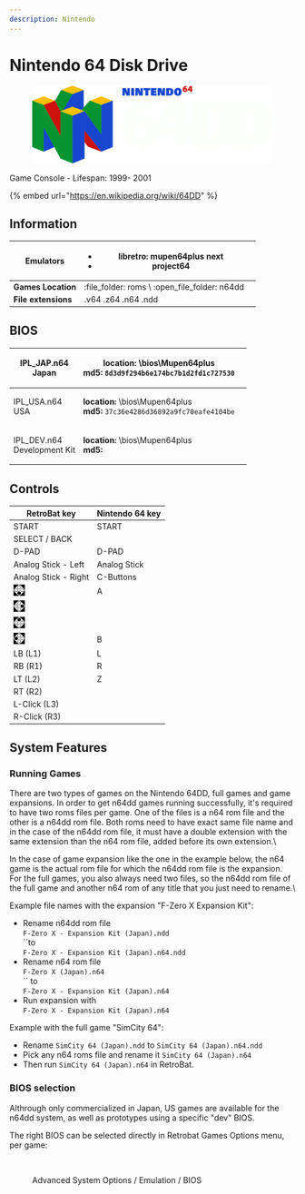 ```yaml
---
description: Nintendo
---
```


# Nintendo 64 Disk Drive



<figure><img src="https://raw.githubusercontent.com/fabricecaruso/es-theme-carbon/master/art/logos/n64dd.svg" alt=""><figcaption></figcaption></figure>

Game Console - Lifespan: 1999- 2001

{% embed url="https://en.wikipedia.org/wiki/64DD" %}

## Information

| **Emulators**       | <ul><li>libretro: mupen64plus next</li><li>project64</li></ul> |   |
| ------------------- | -------------------------------------------------------------- | - |
| **Games Location**  | :file\_folder: roms \ :open\_file\_folder: n64dd               |   |
| **File extensions** | .v64 .z64 .n64 .ndd                                            |   |

## BIOS

| <p>IPL_JAP.n64<br>Japan</p>           | <p><strong>location:</strong> \bios\Mupen64plus<br><strong>md5:</strong> <code>8d3d9f294b6e174bc7b1d2fd1c727530</code></p> |   |
| ------------------------------------- | -------------------------------------------------------------------------------------------------------------------------- | - |
| <p>IPL_USA.n64<br>USA</p>             | <p><strong>location:</strong> \bios\Mupen64plus<br><strong>md5:</strong> <code>37c36e4286d36892a9fc70eafe4104be</code></p> |   |
| <p>IPL_DEV.n64<br>Development Kit</p> | <p><strong>location:</strong> \bios\Mupen64plus<br><strong>md5:</strong> </p>                                              |   |

## Controls

| RetroBat key                                                                    | Nintendo 64 key |
| ------------------------------------------------------------------------------- | --------------- |
| START                                                                           | START           |
| SELECT / BACK                                                                   |                 |
| D-PAD                                                                           | D-PAD           |
| Analog Stick - Left                                                             | Analog Stick    |
| Analog Stick - Right                                                            | C-Buttons       |
| ![A](<../../.gitbook/assets/image (1) (2).png>)                                 | A               |
| ![B](<../../.gitbook/assets/image (4) (1).png>)                                 |                 |
| <img src="../../.gitbook/assets/image (3) (1).png" alt="" data-size="original"> |                 |
| <img src="../../.gitbook/assets/image (2) (1) (1).png" alt="" data-size="line"> | B               |
| LB (L1)                                                                         | L               |
| RB (R1)                                                                         | R               |
| LT (L2)                                                                         | Z               |
| RT (R2)                                                                         |                 |
| L-Click (L3)                                                                    |                 |
| R-Click (R3)                                                                    |                 |

## System Features

### Running Games

There are two types of games on the Nintendo 64DD, full games and game expansions. In order to get n64dd games running successfully, it's required to have two roms files per game. One of the files is a n64 rom file and the other is a n64dd rom file. Both roms need to have exact same file name and in the case of the n64dd rom file, it must have a double extension with the same extension than the n64 rom file, added before its own extension.\


In the case of game expansion like the one in the example below, the n64 game is the actual rom file for which the n64dd rom file is the expansion. For the full games, you also always need two files, so the n64dd rom file of the full game and another n64 rom of any title that you just need to rename.\


Example file names with the expansion "F-Zero X Expansion Kit":

* Rename n64dd rom file\
  `F-Zero X - Expansion Kit (Japan).ndd`\
  ``to\
  `F-Zero X - Expansion Kit (Japan).n64.ndd`
* Rename n64 rom file\
  `F-Zero X (Japan).n64`\
  `` to \
  `F-Zero X - Expansion Kit (Japan).n64`
* Run expansion with\
  `F-Zero X - Expansion Kit (Japan).n64`

Example with the full game "SimCity 64":

* Rename `SimCity 64 (Japan).ndd` to `SimCity 64 (Japan).n64.ndd`
* Pick any n64 roms file and rename it `SimCity 64 (Japan).n64`
* Then run `SimCity 64 (Japan).n64` in RetroBat.

### BIOS selection

Althrough only commercialized in Japan, US games are available for the n64dd system, as well as prototypes using a specific "dev" BIOS.

The right BIOS can be selected directly in Retrobat Games Options menu, per game:

<figure><img src="https://i.imgur.com/htqkK3Q.png" alt=""><figcaption><p>Advanced System Options / Emulation / BIOS</p></figcaption></figure>
